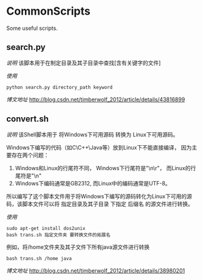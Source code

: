 # CommonScripts
Some useful scripts.

## search.py
*说明*
该脚本用于在制定目录及其子目录中查找[含有关键字的文件]

*使用*
```
python search.py directory_path keyword
```

*博文地址*
http://blog.csdn.net/timberwolf_2012/article/details/43816899

## convert.sh
*说明*
该Shell脚本用于 将Windows下可用源码 转换为 Linux下可用源码。

Windows下编写的代码（如C\C++\Java等）放到Linux下不能直接编译， 因为主要存在两个问题：
1. Windows和Linux的行尾符不同， Windows下行尾符是"\n\r"， 而Linux的行尾符是"\n"
2. Windows下编码通常是GB2312, 而Linux中的编码通常是UTF-8。

所以编写了这个脚本文件用于将Windows下编写的源码转化为Linux下可用的源码，该脚本文件可以将 指定目录及其子目录 下指定 后缀名 的源文件进行转换。

*使用*
```
sudo apt-get install dos2unix
bash trans.sh 指定文件夹 要转换文件的拓展名
```

例如，将/home文件夹及其子文件下所有java源文件进行转换
```
bash trans.sh /home java
```

*博文地址*
http://blog.csdn.net/timberwolf_2012/article/details/38980201
